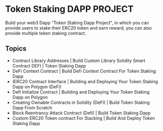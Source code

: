 # Token Staking DAPP PROJECT

Build your web3 Dapp "Token Staking Dapp Project", in which you can provide users to stake their ERC20 token and earn reward, you can also provide multiple token staking contract.

## Topics

- Contract Library Addresses | Build Custom Library Solidity Smart Contract DEFI | Token Staking Dapp
- DeFi Context Contract | Build Defi Context Contract For Token Staking Dapp
- IERC20 Contract Interface | Building and Deploying Your Token Staking Dapp on Polygon (DeFi)
- Defi Initialize Contract | Building and Deploying Your Token Staking Dapp on Polygon
- Creating Ownable Contracts in Solidity (DeFI) | Build Token Staking Dapp From Scratch
- Block Reentrancy Attack Contract (Defi) | Build Token Staking Dapp
- Custom ERC20 Token contract For Stacking | Build And Deploy Token Staking Dapp

